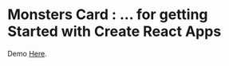# Monsters Card : ... for getting Started with Create React Apps

Demo [Here](https://antoniods.github.io/monsters-card/).


